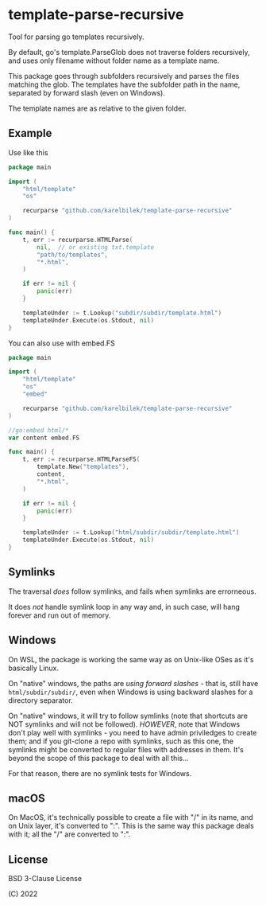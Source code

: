 # template-parse-recursive
Tool for parsing go templates recursively.

By default, go's template.ParseGlob does not traverse folders recursively, and uses only filename without folder name as a template name.

This package goes through subfolders recursively and parses the files matching the glob. The templates have the subfolder path in the name, separated by forward slash (even on Windows).

The template names are as relative to the given folder.

## Example

Use like this

```go
package main

import (
    "html/template"
    "os"

    recurparse "github.com/karelbilek/template-parse-recursive"
)

func main() {
    t, err := recurparse.HTMLParse(
        nil,  // or existing txt.template
        "path/to/templates", 
        "*.html",
    )

    if err != nil {
        panic(err)
    }

    templateUnder := t.Lookup("subdir/subdir/template.html")
    templateUnder.Execute(os.Stdout, nil)
}
```

You can also use with embed.FS

```go
package main

import (
    "html/template"
    "os"
    "embed"

    recurparse "github.com/karelbilek/template-parse-recursive"
)

//go:embed html/*
var content embed.FS

func main() {
    t, err := recurparse.HTMLParseFS(
        template.New("templates"),
        content,
        "*.html",
    )

    if err != nil {
        panic(err)
    }

    templateUnder := t.Lookup("html/subdir/subdir/template.html")
    templateUnder.Execute(os.Stdout, nil)
}
```

## Symlinks
The traversal _does_ follow symlinks, and fails when symlinks are errorneous.

It does *not* handle symlink loop in any way and, in such case, will hang forever and run out of memory.

## Windows

On WSL, the package is working the same way as on Unix-like OSes as it's basically Linux.

On "native" windows, the paths are *using forward slashes* - that is, still have `html/subdir/subdir/`, even when Windows is using backward slashes for a directory separator.

On "native" windows, it will try to follow symlinks (note that shortcuts are NOT symlinks and will not be followed). *HOWEVER*, note that Windows don't play well with symlinks - you need to have admin priviledges to create them; and if you git-clone a repo with symlinks, such as this one, the symlinks might be converted to regular files with addresses in them. It's beyond the scope of this package to deal with all this...

For that reason, there are no symlink tests for Windows.

## macOS
On MacOS, it's technically possible to create a file with "/" in its name, and on Unix layer, it's converted to ":". This is the same way this package deals with it; all the "/" are converted to ":".

## License
BSD 3-Clause License

(C) 2022
